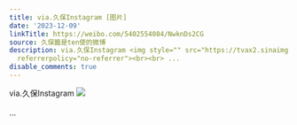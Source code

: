 ```yaml
---
title: via.久保Instagram [图片]
date: '2023-12-09'
linkTitle: https://weibo.com/5402554084/NwknDs2CG
source: 久保醬是ten使的微博
description: via.久保Instagram <img style="" src="https://tvax2.sinaimg.cn/large/005TCz76gy1hknj7p6lojj30u00mhwg4.jpg"
  referrerpolicy="no-referrer"><br><br> ...
disable_comments: true
---
```

via.久保Instagram <img style="" src="https://tvax2.sinaimg.cn/large/005TCz76gy1hknj7p6lojj30u00mhwg4.jpg" referrerpolicy="no-referrer"><br><br> ...